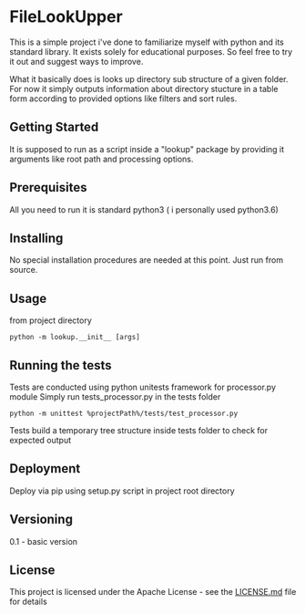 # FileLookUpper

This is a simple project i've done to familiarize myself with python and its standard library. It exists solely for educational purposes.
So feel free to try it out and suggest ways to improve.

What it basically does is looks up directory sub structure of a given folder.
For now it simply outputs information about directory stucture in a table form according to provided options like filters and sort rules.
## Getting Started

It is supposed to run as a script inside a "lookup" package by providing it arguments like root path and processing options.

## Prerequisites

All you need to run it is standard python3 ( i personally used python3.6)

## Installing

No special installation procedures are needed at this point. Just run from source.

## Usage
from project directory
```
python -m lookup.__init__ [args]
```

## Running the tests

Tests are conducted using python unitests framework for processor.py module
Simply run tests_processor.py in the tests folder
```
python -m unittest %projectPath%/tests/test_processor.py 
```
Tests build a temporary tree structure inside tests folder to check for expected output

## Deployment

Deploy via pip using setup.py script in project root directory

## Versioning

0.1 - basic version

## License

This project is licensed under the Apache License - see the [LICENSE.md](LICENSE.md) file for details
